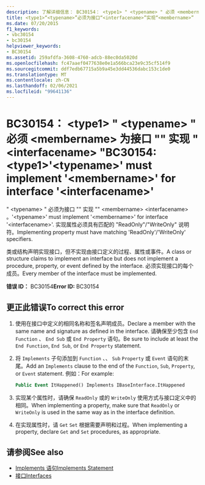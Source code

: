 ```yaml
---
description: 了解详细信息： BC30154： <type1> " <typename> " 必须 <membername> 为接口 "" 实现 ""<interfacename>
title: <type1>“<typename>”必须为接口“<interfacename>”实现“<membername>”
ms.date: 07/20/2015
f1_keywords:
- vbc30154
- bc30154
helpviewer_keywords:
- BC30154
ms.assetid: 259afdfa-3608-4760-adcb-88ec0da5020d
ms.openlocfilehash: fc47aaef0477638e0e1a566bca23e9c35cf514f9
ms.sourcegitcommit: ddf7edb67715a5b9a45e3dd44536dabc153c1de0
ms.translationtype: MT
ms.contentlocale: zh-CN
ms.lasthandoff: 02/06/2021
ms.locfileid: "99641136"
---
```

# <a name="bc30154-type1typename-must-implement-membername-for-interface-interfacename"></a><span data-ttu-id="52a2c-103">BC30154： \<type1> " \<typename> " 必须 \<membername> 为接口 "" 实现 " \<interfacename> "</span><span class="sxs-lookup"><span data-stu-id="52a2c-103">BC30154: \<type1>'\<typename>' must implement '\<membername>' for interface '\<interfacename>'</span></span>

<span data-ttu-id="52a2c-104">" \<typename> " 必须为接口 "" 实现 "" \<membername> \<interfacename> 。</span><span class="sxs-lookup"><span data-stu-id="52a2c-104">'\<typename>' must implement '\<membername>' for interface '\<interfacename>'.</span></span> <span data-ttu-id="52a2c-105">实现属性必须具有匹配的 "ReadOnly"/"WriteOnly" 说明符。</span><span class="sxs-lookup"><span data-stu-id="52a2c-105">Implementing property must have matching 'ReadOnly'/'WriteOnly' specifiers.</span></span>

 <span data-ttu-id="52a2c-106">类或结构声明实现接口，但不实现由接口定义的过程、属性或事件。</span><span class="sxs-lookup"><span data-stu-id="52a2c-106">A class or structure claims to implement an interface but does not implement a procedure, property, or event defined by the interface.</span></span> <span data-ttu-id="52a2c-107">必须实现接口的每个成员。</span><span class="sxs-lookup"><span data-stu-id="52a2c-107">Every member of the interface must be implemented.</span></span>

 <span data-ttu-id="52a2c-108">**错误 ID：** BC30154</span><span class="sxs-lookup"><span data-stu-id="52a2c-108">**Error ID:** BC30154</span></span>

## <a name="to-correct-this-error"></a><span data-ttu-id="52a2c-109">更正此错误</span><span class="sxs-lookup"><span data-stu-id="52a2c-109">To correct this error</span></span>

1. <span data-ttu-id="52a2c-110">使用在接口中定义的相同名称和签名声明成员。</span><span class="sxs-lookup"><span data-stu-id="52a2c-110">Declare a member with the same name and signature as defined in the interface.</span></span> <span data-ttu-id="52a2c-111">请确保至少包含 `End Function` 、 `End Sub` 或 `End Property` 语句。</span><span class="sxs-lookup"><span data-stu-id="52a2c-111">Be sure to include at least the `End Function`, `End Sub`, or `End Property` statement.</span></span>

2. <span data-ttu-id="52a2c-112">将 `Implements` 子句添加到 `Function` 、、 `Sub` `Property` 或 `Event` 语句的末尾。</span><span class="sxs-lookup"><span data-stu-id="52a2c-112">Add an `Implements` clause to the end of the `Function`, `Sub`, `Property`, or `Event` statement.</span></span> <span data-ttu-id="52a2c-113">例如：</span><span class="sxs-lookup"><span data-stu-id="52a2c-113">For example:</span></span>

    ```vb
    Public Event ItHappened() Implements IBaseInterface.ItHappened
    ```

3. <span data-ttu-id="52a2c-114">实现某个属性时，请确保 `ReadOnly` 或的 `WriteOnly` 使用方式与接口定义中的相同。</span><span class="sxs-lookup"><span data-stu-id="52a2c-114">When implementing a property, make sure that `ReadOnly` or `WriteOnly` is used in the same way as in the interface definition.</span></span>

4. <span data-ttu-id="52a2c-115">在实现属性时，请 `Get` `Set` 根据需要声明和过程。</span><span class="sxs-lookup"><span data-stu-id="52a2c-115">When implementing a property, declare `Get` and `Set` procedures, as appropriate.</span></span>

## <a name="see-also"></a><span data-ttu-id="52a2c-116">请参阅</span><span class="sxs-lookup"><span data-stu-id="52a2c-116">See also</span></span>

- [<span data-ttu-id="52a2c-117">Implements 语句</span><span class="sxs-lookup"><span data-stu-id="52a2c-117">Implements Statement</span></span>](../statements/implements-statement.md)
- [<span data-ttu-id="52a2c-118">接口</span><span class="sxs-lookup"><span data-stu-id="52a2c-118">Interfaces</span></span>](../../programming-guide/language-features/interfaces/index.md)
